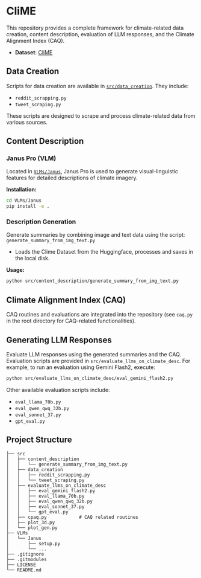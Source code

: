 # CliME

This repository provides a complete framework for climate-related data creation, content description, evaluation of LLM responses, and the Climate Alignment Index (CAQ).

- **Dataset**: [CliME](https://huggingface.co/datasets/climedataset/CliME)

## Data Creation

Scripts for data creation are available in [`src/data_creation`](src/data_creation/). They include:
- `reddit_scrapping.py`
- `tweet_scraping.py`

These scripts are designed to scrape and process climate-related data from various sources.

## Content Description

### Janus Pro (VLM)

Located in [`VLMs/Janus`](VLMs/Janus), Janus Pro is used to generate visual-linguistic features for detailed descriptions of climate imagery.

**Installation:**
```bash
cd VLMs/Janus
pip install -e .
```

### Description Generation

Generate summaries by combining image and text data using the script:
`generate_summary_from_img_text.py`

- Loads the Clime Dataset from the Huggingface, processes and saves in the local disk. 

**Usage:**
```bash
python src/content_description/generate_summary_from_img_text.py
```

## Climate Alignment Index (CAQ)
CAQ routines and evaluations are integrated into the repository (see `caq.py` in the root directory for CAQ-related functionalities).

## Generating LLM Responses

Evaluate LLM responses using the generated summaries and the CAQ. Evaluation scripts are provided in `src/evaluate_llms_on_climate_desc`. For example, to run an evaluation using Gemini Flash2, execute:

```bash
python src/evaluate_llms_on_climate_desc/eval_gemini_flash2.py
```

Other available evaluation scripts include:
- `eval_llama_70b.py`
- `eval_qwen_qwq_32b.py`
- `eval_sonnet_37.py`
- `gpt_eval.py`

## Project Structure

```
├── src
│   ├── content_description
│   │   └── generate_summary_from_img_text.py
│   ├── data_creation
│   │   ├── reddit_scrapping.py
│   │   └── tweet_scraping.py
│   ├── evaluate_llms_on_climate_desc
│   │   ├── eval_gemini_flash2.py
│   │   ├── eval_llama_70b.py
│   │   ├── eval_qwen_qwq_32b.py
│   │   ├── eval_sonnet_37.py
│   │   └── gpt_eval.py
│   ├── cpaq.py            # CAQ related routines
│   ├── plot_3d.py
│   └── plot_gen.py
├── VLMs
│   └── Janus
│       ├── setup.py
│       └── ...
├── .gitignore
├── .gitmodules
├── LICENSE
└── README.md
```

